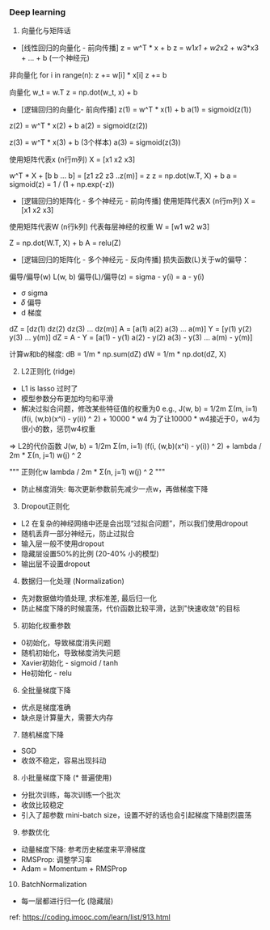 ### Deep learning
1. 向量化与矩阵话
- [线性回归的向量化 - 前向传播] 
z = w^T * x + b
z = w1*x1 + w2*x2 + w3*x3 + ... + b (一个神经元)

非向量化
for i in range(n):
    z += w[i] * x[i]
z += b

向量化
w_t = w.T
z = np.dot(w_t, x) + b


- [逻辑回归的向量化- 前向传播] 
z(1) = w^T * x(1) + b
a(1) = sigmoid(z(1))

z(2) = w^T * x(2) + b
a(2) = sigmoid(z(2))

z(3) = w^T * x(3) + b (3个样本)
a(3) = sigmoid(z(3))

使用矩阵代表x (n行m列)
X = [x1 x2 x3]

w^T * X + [b b ... b] = [z1 z2 z3 ..z(m)] = z
z = np.dot(w.T, X) + b
a = sigmoid(z) = 1 / (1 + np.exp(-z))


- [逻辑回归的矩阵化 - 多个神经元 - 前向传播] 
使用矩阵代表X (n行m列)
X = [x1 x2 x3]

使用矩阵代表W (n行k列) 代表每层神经的权重
W = [w1 w2 w3]

Z = np.dot(W.T, X) + b
A = relu(Z)

- [逻辑回归的矩阵化 - 多个神经元 - 反向传播] 
损失函数(L)关于w的偏导：

偏导/偏导(w) L(w, b)
偏导(L)/偏导(z) = sigma - y(i) = a - y(i)
* σ sigma
* 𝛿 偏导
* d 梯度

dZ = [dz(1) dz(2) dz(3) ... dz(m)]
A = [a(1) a(2) a(3) ... a(m)]
Y = [y(1) y(2) y(3) ... y(m)]
dZ = A - Y = [a(1) - y(1) a(2) - y(2) a(3) - y(3) ... a(m) - y(m)]

计算w和b的梯度:
dB = 1/m * np.sum(dZ)
dW = 1/m * np.dot(dZ, X)

2. L2正则化 (ridge)
* L1 is lasso 过时了
* 模型参数分布更加均匀和平滑
* 解决过拟合问题，修改某些特征值的权重为0
e.g., J(w, b) = 1/2m Σ(m, i=1) (f(i, (w,b)(x^i) - y(i)) ^ 2) + 10000 * w4
为了让10000 * w4接近于0，w4为很小的数，惩罚w4权重

=> L2的代价函数
J(w, b) = 1/2m Σ(m, i=1) (f(i, (w,b)(x^i) - y(i)) ^ 2) + lambda / 2m * Σ(n, j=1) w(j) ^ 2

""" 正则化w
lambda / 2m * Σ(n, j=1) w(j) ^ 2
"""
* 防止梯度消失: 每次更新参数前先减少一点w，再做梯度下降

3. Dropout正则化
* L2 在复杂的神经网络中还是会出现“过拟合问题”，所以我们使用dropout
* 随机丢弃一部分神经元，防止过拟合
* 输入层一般不使用dropout
* 隐藏层设置50%的比例 (20-40% 小的模型)
* 输出层不设置dropout

4. 数据归一化处理 (Normalization)
* 先对数据做均值处理, 求标准差, 最后归一化
* 防止梯度下降的时候震荡，代价函数比较平滑，达到"快速收敛"的目标

5. 初始化权重参数
* 0初始化，导致梯度消失问题
* 随机初始化，导致梯度消失问题
* Xavier初始化 - sigmoid / tanh
* He初始化 - relu

6. 全批量梯度下降
* 优点是梯度准确
* 缺点是计算量大，需要大内存

7. 随机梯度下降
* SGD
* 收敛不稳定，容易出现抖动

8. 小批量梯度下降 (* 普遍使用)
* 分批次训练，每次训练一个批次
* 收敛比较稳定
* 引入了超参数 mini-batch size，设置不好的话也会引起梯度下降剧烈震荡

9. 参数优化
* 动量梯度下降: 参考历史梯度来平滑梯度
* RMSProp: 调整学习率
* Adam = Momentum + RMSProp

10. BatchNormalization
* 每一层都进行归一化 (隐藏层)


ref: https://coding.imooc.com/learn/list/913.html